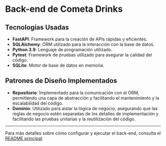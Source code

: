 # Back-end de Cometa Drinks

## Tecnologías Usadas

- **FastAPI**: Framework para la creación de APIs rápidas y eficientes.
- **SQLAlchemy**: ORM utilizado para la interacción con la base de datos.
- **Python 3.9**: Lenguaje de programación utilizado.
- **Pytest**: Framework de pruebas utilizado para asegurar la calidad del código.
- **SQLite**: Motor de base de datos en memoria.

## Patrones de Diseño Implementados

- **Repositorio**: Implementado para la comunicación con el ORM, permitiendo una capa de abstracción y facilitando el mantenimiento y la escalabilidad del código.
- **Dominio**: Utilizado para aislar la lógica de negocio, asegurando que las reglas de negocio estén separadas de los detalles de implementación y facilitando las pruebas unitarias y la reutilización del código.

---

Para más detalles sobre cómo configurar y ejecutar el back-end, consulta el [README principal](../README.md).
